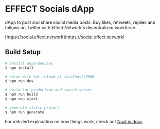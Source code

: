 # EFFECT Socials dApp

dApp to post and share social media posts. 
Buy likes, retweets, replies and follows on Twitter with Effect Network's decentralized workforce.

[https://social.effect.network](https://social.effect.network)

## Build Setup

```bash
# install dependencies
$ npm install

# serve with hot reload at localhost:3000
$ npm run dev

# build for production and launch server
$ npm run build
$ npm run start

# generate static project
$ npm run generate
```

For detailed explanation on how things work, check out [Nuxt.js docs](https://nuxtjs.org).
